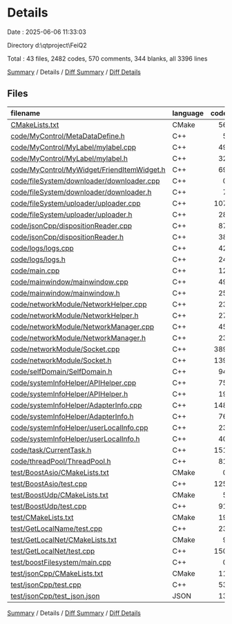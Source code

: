 # Details

Date : 2025-06-06 11:33:03

Directory d:\\qtproject\\FeiQ2

Total : 43 files,  2482 codes, 570 comments, 344 blanks, all 3396 lines

[Summary](results.md) / Details / [Diff Summary](diff.md) / [Diff Details](diff-details.md)

## Files
| filename | language | code | comment | blank | total |
| :--- | :--- | ---: | ---: | ---: | ---: |
| [CMakeLists.txt](/CMakeLists.txt) | CMake | 56 | 38 | 17 | 111 |
| [code/MyControl/MetaDataDefine.h](/code/MyControl/MetaDataDefine.h) | C++ | 5 | 0 | 1 | 6 |
| [code/MyControl/MyLabel/mylabel.cpp](/code/MyControl/MyLabel/mylabel.cpp) | C++ | 49 | 10 | 13 | 72 |
| [code/MyControl/MyLabel/mylabel.h](/code/MyControl/MyLabel/mylabel.h) | C++ | 32 | 7 | 2 | 41 |
| [code/MyControl/MyWidget/FriendItemWidget.h](/code/MyControl/MyWidget/FriendItemWidget.h) | C++ | 69 | 12 | 11 | 92 |
| [code/fileSystem/downloader/downloader.cpp](/code/fileSystem/downloader/downloader.cpp) | C++ | 0 | 0 | 1 | 1 |
| [code/fileSystem/downloader/downloader.h](/code/fileSystem/downloader/downloader.h) | C++ | 7 | 1 | 0 | 8 |
| [code/fileSystem/uploader/uploader.cpp](/code/fileSystem/uploader/uploader.cpp) | C++ | 107 | 18 | 8 | 133 |
| [code/fileSystem/uploader/uploader.h](/code/fileSystem/uploader/uploader.h) | C++ | 28 | 9 | 5 | 42 |
| [code/jsonCpp/dispositionReader.cpp](/code/jsonCpp/dispositionReader.cpp) | C++ | 87 | 21 | 16 | 124 |
| [code/jsonCpp/dispositionReader.h](/code/jsonCpp/dispositionReader.h) | C++ | 38 | 9 | 6 | 53 |
| [code/logs/logs.cpp](/code/logs/logs.cpp) | C++ | 42 | 14 | 3 | 59 |
| [code/logs/logs.h](/code/logs/logs.h) | C++ | 24 | 3 | 1 | 28 |
| [code/main.cpp](/code/main.cpp) | C++ | 12 | 0 | 2 | 14 |
| [code/mainwindow/mainwindow.cpp](/code/mainwindow/mainwindow.cpp) | C++ | 49 | 17 | 4 | 70 |
| [code/mainwindow/mainwindow.h](/code/mainwindow/mainwindow.h) | C++ | 25 | 0 | 4 | 29 |
| [code/networkModule/NetworkHelper.cpp](/code/networkModule/NetworkHelper.cpp) | C++ | 23 | 5 | 6 | 34 |
| [code/networkModule/NetworkHelper.h](/code/networkModule/NetworkHelper.h) | C++ | 27 | 7 | 4 | 38 |
| [code/networkModule/NetworkManager.cpp](/code/networkModule/NetworkManager.cpp) | C++ | 45 | 1 | 7 | 53 |
| [code/networkModule/NetworkManager.h](/code/networkModule/NetworkManager.h) | C++ | 23 | 5 | 6 | 34 |
| [code/networkModule/Socket.cpp](/code/networkModule/Socket.cpp) | C++ | 389 | 81 | 39 | 509 |
| [code/networkModule/Socket.h](/code/networkModule/Socket.h) | C++ | 139 | 30 | 21 | 190 |
| [code/selfDomain/SelfDomain.h](/code/selfDomain/SelfDomain.h) | C++ | 94 | 41 | 7 | 142 |
| [code/systemInfoHelper/APIHelper.cpp](/code/systemInfoHelper/APIHelper.cpp) | C++ | 75 | 4 | 13 | 92 |
| [code/systemInfoHelper/APIHelper.h](/code/systemInfoHelper/APIHelper.h) | C++ | 19 | 0 | 2 | 21 |
| [code/systemInfoHelper/AdapterInfo.cpp](/code/systemInfoHelper/AdapterInfo.cpp) | C++ | 148 | 55 | 24 | 227 |
| [code/systemInfoHelper/AdapterInfo.h](/code/systemInfoHelper/AdapterInfo.h) | C++ | 76 | 13 | 7 | 96 |
| [code/systemInfoHelper/userLocalInfo.cpp](/code/systemInfoHelper/userLocalInfo.cpp) | C++ | 23 | 4 | 5 | 32 |
| [code/systemInfoHelper/userLocalInfo.h](/code/systemInfoHelper/userLocalInfo.h) | C++ | 40 | 5 | 3 | 48 |
| [code/task/CurrentTask.h](/code/task/CurrentTask.h) | C++ | 151 | 49 | 15 | 215 |
| [code/threadPool/ThreadPool.h](/code/threadPool/ThreadPool.h) | C++ | 81 | 9 | 8 | 98 |
| [test/BoostAsio/CMakeLists.txt](/test/BoostAsio/CMakeLists.txt) | CMake | 0 | 0 | 1 | 1 |
| [test/BoostAsio/test.cpp](/test/BoostAsio/test.cpp) | C++ | 125 | 13 | 17 | 155 |
| [test/BoostUdp/CMakeLists.txt](/test/BoostUdp/CMakeLists.txt) | CMake | 5 | 8 | 3 | 16 |
| [test/BoostUdp/test.cpp](/test/BoostUdp/test.cpp) | C++ | 91 | 9 | 21 | 121 |
| [test/CMakeLists.txt](/test/CMakeLists.txt) | CMake | 19 | 8 | 4 | 31 |
| [test/GetLocalName/test.cpp](/test/GetLocalName/test.cpp) | C++ | 23 | 2 | 3 | 28 |
| [test/GetLocalNet/CMakeLists.txt](/test/GetLocalNet/CMakeLists.txt) | CMake | 9 | 1 | 0 | 10 |
| [test/GetLocalNet/test.cpp](/test/GetLocalNet/test.cpp) | C++ | 150 | 54 | 19 | 223 |
| [test/boostFilesystem/main.cpp](/test/boostFilesystem/main.cpp) | C++ | 0 | 0 | 1 | 1 |
| [test/jsonCpp/CMakeLists.txt](/test/jsonCpp/CMakeLists.txt) | CMake | 11 | 3 | 3 | 17 |
| [test/jsonCpp/test.cpp](/test/jsonCpp/test.cpp) | C++ | 53 | 4 | 11 | 68 |
| [test/jsonCpp/test_json.json](/test/jsonCpp/test_json.json) | JSON | 13 | 0 | 0 | 13 |

[Summary](results.md) / Details / [Diff Summary](diff.md) / [Diff Details](diff-details.md)